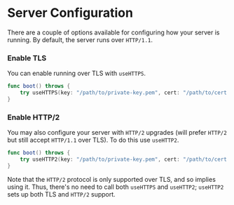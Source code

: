 # Server Configuration

There are a couple of options available for configuring how your server is running. By default, the server runs over `HTTP/1.1`.

### Enable TLS

You can enable running over TLS with `useHTTPS`.

```swift
func boot() throws {
    try useHTTPS(key: "/path/to/private-key.pem", cert: "/path/to/cert.pem")
}
```

### Enable HTTP/2

You may also configure your server with `HTTP/2` upgrades (will prefer `HTTP/2` but still accept `HTTP/1.1` over TLS). To do this use `useHTTP2`.

```swift
func boot() throws {
    try useHTTP2(key: "/path/to/private-key.pem", cert: "/path/to/cert.pem")
}
```

Note that the `HTTP/2` protocol is only supported over TLS, and so implies using it. Thus, there's no need to call both `useHTTPS` and `useHTTP2`; `useHTTP2` sets up both TLS and `HTTP/2` support.